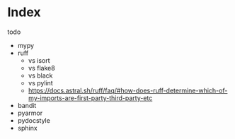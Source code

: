 # Index

todo

- mypy
- ruff
  - vs isort
  - vs flake8
  - vs black
  - vs pylint
  - https://docs.astral.sh/ruff/faq/#how-does-ruff-determine-which-of-my-imports-are-first-party-third-party-etc
- bandit
- pyarmor
- pydocstyle
- sphinx